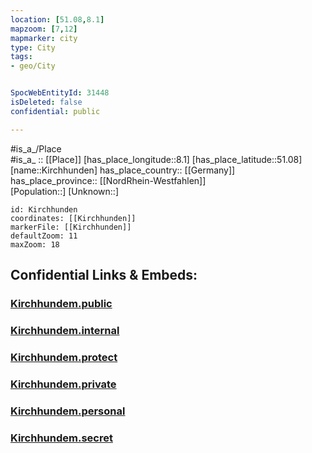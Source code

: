 ```yaml
---
location: [51.08,8.1] 
mapzoom: [7,12] 
mapmarker: city 
type: City
tags:
- geo/City


SpocWebEntityId: 31448
isDeleted: false
confidential: public

---
```

#is_a_/Place  
#is_a_ :: [[Place]] 
[has_place_longitude::8.1] 
[has_place_latitude::51.08] 
[name::Kirchhunden] 
has_place_country:: [[Germany]]  
has_place_province:: [[NordRhein-Westfahlen]]  
[Population::] 
[Unknown::] 


```leaflet
id: Kirchhunden
coordinates: [[Kirchhunden]] 
markerFile: [[Kirchhunden]] 
defaultZoom: 11 
maxZoom: 18
```


## Confidential Links & Embeds: 

### [Kirchhundem.public](/_public/\Earth\Continent\Europe\Europe~Central\Germany\Germany~West\Nordrhein-Westfalen\counties~NW\Olpe\cities~OlpeKirchhundem.public.md) 

### [Kirchhundem.internal](/_internal/\Earth\Continent\Europe\Europe~Central\Germany\Germany~West\Nordrhein-Westfalen\counties~NW\Olpe\cities~OlpeKirchhundem.internal.md) 

### [Kirchhundem.protect](/_protect/\Earth\Continent\Europe\Europe~Central\Germany\Germany~West\Nordrhein-Westfalen\counties~NW\Olpe\cities~OlpeKirchhundem.protect.md) 

### [Kirchhundem.private](/_private/\Earth\Continent\Europe\Europe~Central\Germany\Germany~West\Nordrhein-Westfalen\counties~NW\Olpe\cities~OlpeKirchhundem.private.md) 

### [Kirchhundem.personal](/_personal/\Earth\Continent\Europe\Europe~Central\Germany\Germany~West\Nordrhein-Westfalen\counties~NW\Olpe\cities~OlpeKirchhundem.personal.md) 

### [Kirchhundem.secret](/_secret/\Earth\Continent\Europe\Europe~Central\Germany\Germany~West\Nordrhein-Westfalen\counties~NW\Olpe\cities~OlpeKirchhundem.secret.md)


